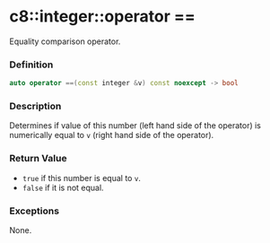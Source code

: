 # c8::integer::operator == #

Equality comparison operator.

### Definition ###

```cpp
auto operator ==(const integer &v) const noexcept -> bool
```

### Description ###

Determines if value of this number (left hand side of the operator) is numerically equal to `v` (right hand side of the operator).

### Return Value ###

* `true` if this number is equal to `v`.
* `false` if it is not equal.

### Exceptions ###

None.

